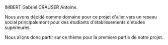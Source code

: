 IMBERT Gabriel
CRAUSER Antoine.

Nous avons décidé comme domaine pour ce projet d'aller vers un reseau social principalement pour des étudiants d'établissements d'études supérieures.

Nous allons donc partir sur ce thème pour la premiere partie de notre projet.
